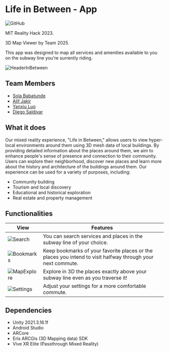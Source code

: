 # Life in Between - App

![GitHub](https://img.shields.io/github/license/Caerii/XRTrainRide?style=for-the-badge)

MIT Reality Hack 2023.

3D Map Viewer by Team 2025.

This app was designed to map all services and amenities available to you on the subway line you're surrently riding.

![HeaderInBetween](https://user-images.githubusercontent.com/88777150/212558537-bdcd2085-20ea-433e-a01f-478d31a172dc.gif)

## Team Members

- [Sola Babatunde](https://github.com/solajr/)
- [Alif Jakir](https://github.com/Caerii)
- [Yanxiu Luo](https://github.com/AllyYL)
- [Diego Saldivar](https://github.com/neurogamedev)

## What it does

Our mixed reality experience, "Life in Between," allows users to view hyper-local environments around them using 3D mesh data of local buildings. By providing detailed information about the places around them, we aim to enhance people's sense of presence and connection to their community. Users can explore their neighborhood, discover new places and learn more about the history and architecture of the buildings around them.
Our experience can be used for a variety of purposes, including: 
- Community building
- Tourism and local discovery
- Educational and historical exploration 
- Real estate and property management

## Functionalities

| View  | Features |
| ------------- | ------------- |
| ![Search](https://user-images.githubusercontent.com/88777150/212557443-7b32e1aa-6796-4ba7-9342-89f511219731.gif) | You can search services and places in the subway line of your choice. |
| ![Bookmarks](https://user-images.githubusercontent.com/88777150/212557428-467d1475-381f-4881-a384-6c70a4dcf483.gif) | Keep bookmarks of your favorite places or the places you intend to visit halfway through your next commute. |
| ![MapExplore](https://user-images.githubusercontent.com/88777150/212557488-35358300-4549-4eb5-80dc-dc3c7d6aa2fd.gif) | Explore in 3D the places exactly above your subway line even as you traverse it! |
| ![Settings](https://user-images.githubusercontent.com/88777150/212557601-7d613aec-35b8-4ca0-8a0d-4d641d40c3d4.gif)  | Adjust your settings for a more comfortable commute.  |

## Dependencies

- Unity 2021.3.16.1f
- Android Studio
- ARCore
- Eris ARCGis (3D Mapping data) SDK
- Vive XR Elite (Passthrough Mixed Reality)
